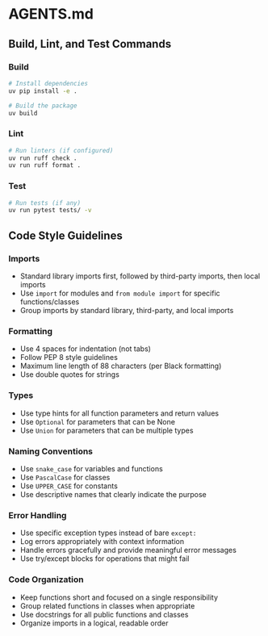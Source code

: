 # AGENTS.md

## Build, Lint, and Test Commands

### Build
```bash
# Install dependencies
uv pip install -e .

# Build the package
uv build
```

### Lint
```bash
# Run linters (if configured)
uv run ruff check .
uv run ruff format .
```

### Test
```bash
# Run tests (if any)
uv run pytest tests/ -v
```

## Code Style Guidelines

### Imports
- Standard library imports first, followed by third-party imports, then local imports
- Use `import` for modules and `from module import` for specific functions/classes
- Group imports by standard library, third-party, and local imports

### Formatting
- Use 4 spaces for indentation (not tabs)
- Follow PEP 8 style guidelines
- Maximum line length of 88 characters (per Black formatting)
- Use double quotes for strings

### Types
- Use type hints for all function parameters and return values
- Use `Optional` for parameters that can be None
- Use `Union` for parameters that can be multiple types

### Naming Conventions
- Use `snake_case` for variables and functions
- Use `PascalCase` for classes
- Use `UPPER_CASE` for constants
- Use descriptive names that clearly indicate the purpose

### Error Handling
- Use specific exception types instead of bare `except:`
- Log errors appropriately with context information
- Handle errors gracefully and provide meaningful error messages
- Use try/except blocks for operations that might fail

### Code Organization
- Keep functions short and focused on a single responsibility
- Group related functions in classes when appropriate
- Use docstrings for all public functions and classes
- Organize imports in a logical, readable order
